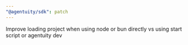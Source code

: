 ```yaml
---
"@agentuity/sdk": patch
---
```


Improve loading project when using node or bun directly vs using start script or agentuity dev
